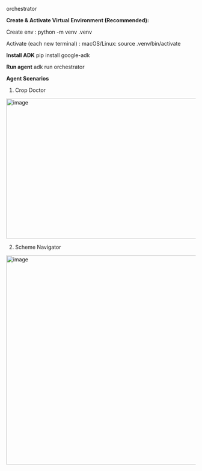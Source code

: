 orchestrator

**Create & Activate Virtual Environment (Recommended):**

Create env : python -m venv .venv

Activate (each new terminal) : macOS/Linux: source .venv/bin/activate

**Install ADK**
pip install google-adk

**Run agent**
adk run orchestrator


**Agent Scenarios**
1) Crop Doctor
<img width="1224" height="373" alt="image" src="https://github.com/user-attachments/assets/f6fe37f6-1f56-475c-9ab5-86d77ffbd89c" />


2) Scheme Navigator
<img width="1105" height="557" alt="image" src="https://github.com/user-attachments/assets/713a77fe-0d2c-4b83-a3c0-c3081d5f3e0a" />
